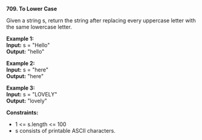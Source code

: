 **709. To Lower Case**

Given a string s, return the string after replacing every uppercase letter with the same lowercase letter.  

**Example 1:**  
**Input:** s = "Hello"  
**Output:** "hello"  

**Example 2:**  
**Input:** s = "here"  
**Output:** "here"  

**Example 3:**  
**Input:** s = "LOVELY"  
**Output:** "lovely"  

**Constraints:**
- 1 <= s.length <= 100
- s consists of printable ASCII characters.